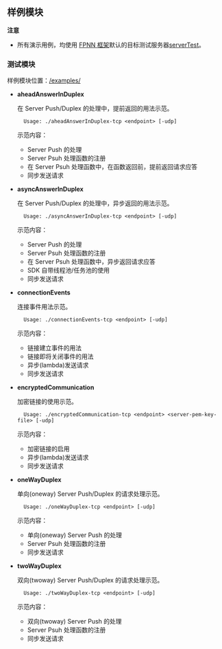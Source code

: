 ## 样例模块

**注意**

* 所有演示用例，均使用 [FPNN 框架](https://github.com/highras/fpnn)默认的目标测试服务器[serverTest](https://github.com/highras/fpnn/blob/master/core/test/UniversalFunctionalTests/serverTest.cpp)。


### 测试模块

样例模块位置：[/examples/](../examples/)

* **aheadAnswerInDuplex**

	在 Server Push/Duplex 的处理中，提前返回的用法示范。

		Usage: ./aheadAnswerInDuplex-tcp <endpoint> [-udp]

	示范内容：

	+ Server Push 的处理
	+ Server Psuh 处理函数的注册
	+ 在 Server Psuh 处理函数中，在函数返回前，提前返回请求应答
	+ 同步发送请求

* **asyncAnswerInDuplex**

	在 Server Push/Duplex 的处理中，异步返回的用法示范。

		Usage: ./asyncAnswerInDuplex-tcp <endpoint> [-udp]

	示范内容：

	+ Server Push 的处理
	+ Server Psuh 处理函数的注册
	+ 在 Server Psuh 处理函数中，异步返回请求应答
	+ SDK 自带线程池/任务池的使用
	+ 同步发送请求

* **connectionEvents**

	连接事件用法示范。

		Usage: ./connectionEvents-tcp <endpoint> [-udp]

	示范内容：

	+ 链接建立事件的用法
	+ 链接即将关闭事件的用法
	+ 异步(lambda)发送请求
	+ 同步发送请求


* **encryptedCommunication**

	加密链接的使用示范。

		Usage: ./encryptedCommunication-tcp <endpoint> <server-pem-key-file> [-udp]

	示范内容：

	+ 加密链接的启用
	+ 异步(lambda)发送请求
	+ 同步发送请求


* **oneWayDuplex**

	单向(oneway) Server Push/Duplex 的请求处理示范。

		Usage: ./oneWayDuplex-tcp <endpoint> [-udp]

	示范内容：

	+ 单向(oneway) Server Push 的处理
	+ Server Psuh 处理函数的注册
	+ 同步发送请求


* **twoWayDuplex**

	双向(twoway) Server Push/Duplex 的请求处理示范。

		Usage: ./twoWayDuplex-tcp <endpoint> [-udp]

	示范内容：

	+ 双向(twoway) Server Push 的处理
	+ Server Psuh 处理函数的注册
	+ 同步发送请求